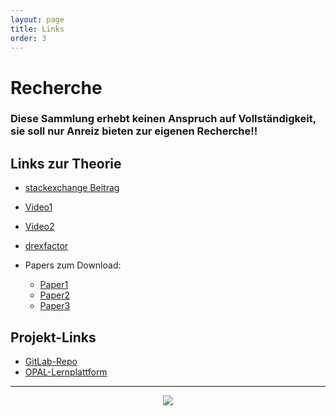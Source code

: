 ```yaml
---
layout: page
title: Links
order: 3
---
```

<!--Links-Page -->
# Recherche
### Diese Sammlung erhebt keinen Anspruch auf Vollständigkeit, sie soll nur Anreiz bieten zur eigenen Recherche!!
## Links zur Theorie
* <a target="_blank" rel="noopener noreferrer" href="https://mathematica.stackexchange.com/questions/171755/how-can-i-draw-a-homer-with-epicycloids">stackexchange Beitrag</a>
* <a target="_blank" rel="noopener noreferrer" href="https://www.youtube.com/watch?v=r6sGWTCMz2k">Video1</a>
* <a target="_blank" rel="noopener noreferrer" href="https://www.youtube.com/watch?v=ar5RikwRn00">Video2</a>
* <a target="_blank" rel="noopener noreferrer" href="https://drexfactor.com/reference/poi_spinning_and_geometry">drexfactor</a>

* Papers zum Download:
  * <a href="{{site.url}}{{ site.baseurl}}/public/paper1.pdf" download>Paper1</a>
  * <a href="{{site.url}}{{ site.baseurl}}/public/paper2.pdf" download>Paper2</a>
  * <a href="{{site.url}}{{ site.baseurl}}/public/paper3.pdf" download>Paper3</a>

## Projekt-Links
* [GitLab-Repo](https://git.informatik.uni-leipzig.de/swp19/nw19a)
* [OPAL-Lernplattform](https://bildungsportal.sachsen.de/opal/auth/RepositoryEntry/21306114049/BusinessGroup/21375352845?1)

---

<center><img src="{{site.url}}{{ site.baseurl}}/public/Muster1.jpg"></center>
